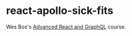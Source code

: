 # react-apollo-sick-fits

Wes Bos's [Advanced React and GraphQL](https://AdvancedReact.com) course.
